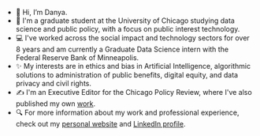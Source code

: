 - 👋 Hi, I’m Danya.
- 📓 I'm a graduate student at the University of Chicago studying data science and public policy, with a focus on public interest technology. 
- 💻 I've worked across the social impact and technology sectors for over 8 years and am currently a Graduate Data Science intern with the Federal Reserve Bank of Minneapolis. 
- ✨ My interests are in ethics and bias in Artificial Intelligence, algorithmic solutions to administration of public benefits, digital equity, and data privacy and civil rights.
- ✍️ I'm an Executive Editor for the Chicago Policy Review, where I've also published my own [work](https://chicagopolicyreview.org/author/danya-sherbini/).
- 🔍 For more information about my work and professional experience, check out my [personal website](https://bit.ly/3YyMxSk) and [LinkedIn profile](https://www.linkedin.com/feed/).

<!---
dsherbini/dsherbini is a ✨ special ✨ repository because its `README.md` (this file) appears on your GitHub profile.
You can click the Preview link to take a look at your changes.
--->
